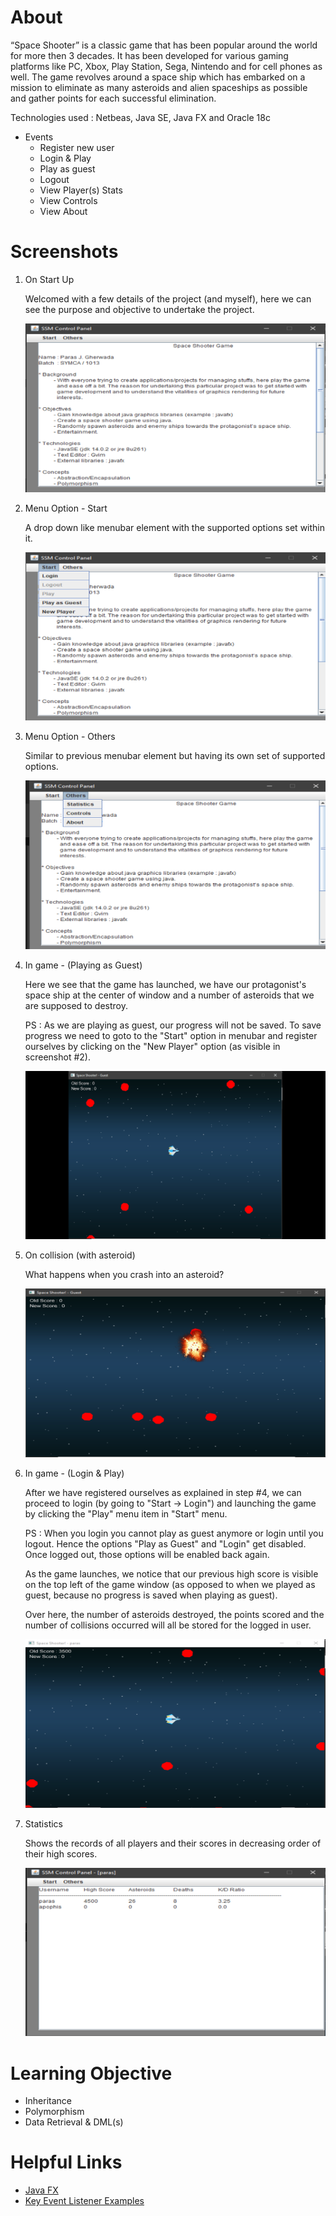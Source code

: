 # About
“Space Shooter” is a classic game that has been popular around the world for more then 3 decades. It has been developed for various gaming platforms like PC, Xbox, Play Station, Sega, Nintendo and for cell phones as well. The game revolves around a space ship which has embarked on a mission to eliminate as many asteroids and alien spaceships as possible and gather points for each successful elimination.

Technologies used : Netbeas, Java SE, Java FX and Oracle 18c

* Events
    * Register new user
    * Login & Play
    * Play as guest
    * Logout
    * View Player(s) Stats
    * View Controls
    * View About
  
# Screenshots
  1. On Start Up
     
     Welcomed with a few details of the project (and myself), here we can see the purpose and objective to undertake the project.

     ![On Start](screenshots/0.jpeg)

  2. Menu Option - Start
     
     A drop down like menubar element with the supported options set within it.

     ![Start](screenshots/1.jpeg)

  3. Menu Option - Others

     Similar to previous menubar element but having its own set of supported options.

     ![Options](screenshots/2.jpeg)

  4. In game - (Playing as Guest)

     Here we see that the game has launched, we have our protagonist's space ship at the center of window and a number of asteroids that we are supposed to destroy.

     PS : As we are playing as guest, our progress will not be saved. To save progress we need to goto to the "Start" option in menubar and register ourselves by clicking on the "New Player" option (as visible in screenshot #2).

     ![In game - Guest](screenshots/3.jpeg)

  5. On collision (with asteroid)

     What happens when you crash into an asteroid?
     
     ![On Collision](screenshots/4.jpeg)

  6. In game - (Login & Play)

     After we have registered ourselves as explained in step #4, we can proceed to login (by going to "Start -> Login") and launching the game by clicking the "Play" menu item in "Start" menu.

     PS : When you login you cannot play as guest anymore or login until you logout. Hence the options "Play as Guest" and "Login" get disabled. Once logged out, those options will be enabled back again.

     As the game launches, we notice that our previous high score is visible on the top left of the game window (as opposed to when we played as guest, because no progress is saved when playing as guest).

     Over here, the number of asteroids destroyed, the points scored and the number of collisions occurred will all be stored for the logged in user.

     ![In game - Login & Play](screenshots/5.jpeg)

  7. Statistics

     Shows the records of all players and their scores in decreasing order of their high scores.

     ![Statistics](screenshots/6.jpeg)

# Learning Objective
* Inheritance
* Polymorphism
* Data Retrieval & DML(s)

# Helpful Links
* [Java FX](https://www.javatpoint.com/javafx-tutorial)
* [Key Event Listener Examples](https://www.programcreek.com/java-api-examples/?class=javafx.scene.Scene&method=setOnKeyPressed)